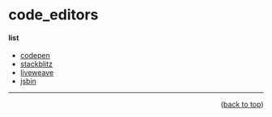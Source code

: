 <a name="topage"></a>

# code_editors


#### list
* [codepen](https://codepen.io)
* [stackblitz](https://stackblitz.com/)
* [liveweave](https://liveweave.com/)
* [jsbin](https://jsbin.com/)


-----

<p align="right">(<a href="#topage">back to top</a>)</p>
<br/>
<br/>
